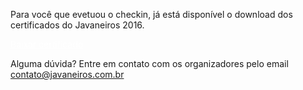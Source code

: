 Para você que evetuou o checkin, já está disponível o download dos certificados do Javaneiros 2016.

<div class="text-center">
<a href="https://www.doity.com.br/javaneiros2016/certificados" target="_blank" class="style-scope header-content" style="color: white; ">
  <paper-button class="primary style-scope header-content x-scope paper-button-0" raised="" role="button" tabindex="0" animated="" aria-disabled="false" elevation="1">Baixar certificado</paper-button>
</a>
</div>

Alguma dúvida? Entre em contato com os organizadores pelo email [contato@javaneiros.com.br](mailto:contato@javaneiros.com.br)

